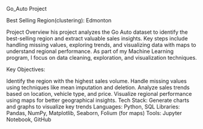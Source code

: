 Go_Auto Project

Best Selling Region(clustering): Edmonton

Project Overview
his project analyzes the Go Auto dataset to identify the best-selling region and extract valuable sales insights. Key steps include handling missing values, exploring trends, and visualizing data with maps to understand regional performance. As part of my Machine Learning program, I focus on data cleaning, exploration, and visualization techniques.

Key Objectives:

Identify the region with the highest sales volume.
Handle missing values using techniques like mean imputation and deletion.
Analyze sales trends based on location, vehicle type, and price.
Visualize regional performance using maps for better geographical insights.
Tech Stack:
Generate charts and graphs to visualize key trends
Languages: Python, SQL
Libraries: Pandas, NumPy, Matplotlib, Seaborn, Folium (for maps)
Tools: Jupyter Notebook, GitHub

